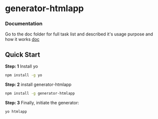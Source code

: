 # generator-htmlapp 

### Documentation 
Go to the doc folder for full task list and described it's usage purpose and how it works [doc](https://github.com/developer-prosenjit/generator-htmlapp/tree/master/doc)


## Quick Start
 **Step: 1** Install yo
```bash
npm install -g yo
```

**Step: 2** install generator-htmlapp

```bash
npm install -g generator-htmlapp
```

**Step: 3** Finally, initiate the generator:

```bash
yo htmlapp
```




